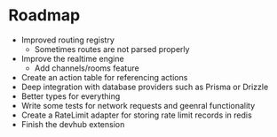 # Roadmap

- Improved routing registry
  - Sometimes routes are not parsed properly
- Improve the realtime engine
  - Add channels/rooms feature
- Create an action table for referencing actions
- Deep integration with database providers such as Prisma or Drizzle
- Better types for everything
- Write some tests for network requests and geenral functionality
- Create a RateLimit adapter for storing rate limit records in redis
- Finish the devhub extension
